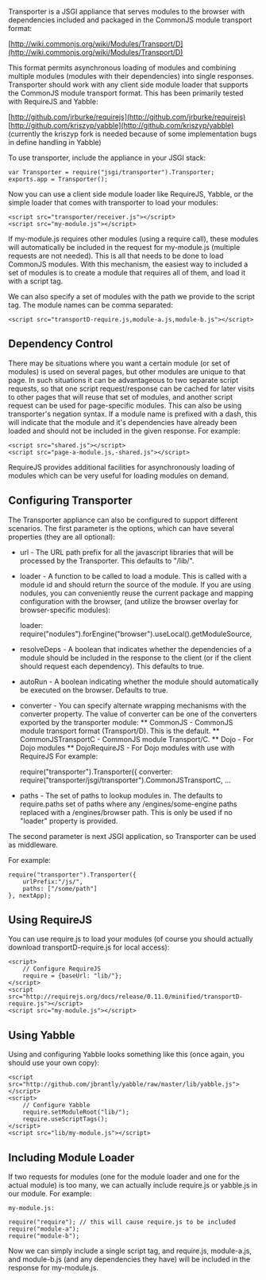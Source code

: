 Transporter is a JSGI appliance that serves modules to the browser with dependencies 
included and packaged in the CommonJS module transport format:

[http://wiki.commonjs.org/wiki/Modules/Transport/D](http://wiki.commonjs.org/wiki/Modules/Transport/D)

This format permits asynchronous loading of modules and combining multiple modules 
(modules with their dependencies) into single responses. Transporter should work
with any client side module loader that supports the CommonJS module transport
format. This has been primarily tested with RequireJS and Yabble:   

[http://github.com/jrburke/requirejs](http://github.com/jrburke/requirejs)
[http://github.com/kriszyp/yabble](http://github.com/kriszyp/yabble) (currently the kriszyp fork is needed because of some implementation bugs in define handling in Yabble)

To use transporter, include the appliance in your JSGI stack:

    var Transporter = require("jsgi/transporter").Transporter;
    exports.app = Transporter();

Now you can use a client side module loader like RequireJS, Yabble, or the simple loader
that comes with transporter to load your modules:

    <script src="transporter/receiver.js"></script>
    <script src="my-module.js"></script>

If my-module.js requires other modules (using a require call), these modules will
automatically be included in the request for my-module.js (multiple requests are not
needed). This is all that needs to be done to load CommonJS modules. With this
mechanism, the easiest way to included a set of modules is to create a module that
requires all of them, and load it with a script tag.
    
We can also specify a set of modules with the path we provide to the script tag. The
module names can be comma separated:

    <script src="transportD-require.js,module-a.js,module-b.js"></script>

Dependency Control
------------------

There may be situations where you want a certain module (or set of modules) is used
on several pages, but other modules are unique to that page. In such situations it can
be advantageous to two separate script requests, so that one script request/response can be 
cached for later visits to other pages that will reuse that set of modules, and another 
script request can be used for page-specific modules. This can also be using transporter's
negation syntax. If a module name is prefixed with a dash, this will indicate that the
module and it's dependencies have already been loaded and should not be included
in the given response. For example: 

    <script src="shared.js"></script>
    <script src="page-a-module.js,-shared.js"></script>
    
RequireJS provides additional facilities for asynchronously loading of modules 
which can be very useful for loading modules on demand. 

Configuring Transporter
----------------------

The Transporter appliance can also be configured to support different scenarios. 
The first parameter is the options, which can have several properties (they are all optional):

* url - The URL path prefix for all the javascript libraries that will be processed by the Transporter. This defaults to "/lib/".
* loader - A function to be called to load a module. This is called with a module id and 
should return the source of the module. If you are using nodules, you can
conveniently reuse the current package and mapping configuration with the browser,
(and utilize the browser overlay for browser-specific modules):

    loader: require("nodules").forEngine("browser").useLocal().getModuleSource,
    
* resolveDeps - A boolean that indicates whether the dependencies of a module should be included
in the response to the client (or if the client should request each dependency). This defaults
to true.
* autoRun - A boolean indicating whether the module should automatically be executed
on the browser. Defaults to true.
* converter - You can specify alternate wrapping mechanisms with the converter
property. The value of converter can be one of the converters exported by the 
transporter module:
** CommonJS - CommonJS module transport format (Transport/D). This is the default.
** CommonJSTransportC - CommonJS module Transport/C.
** Dojo - For Dojo modules
** DojoRequireJS - For Dojo modules with use with RequireJS
For example:

    require("transporter").Transporter({
        converter: require("transporter/jsgi/transporter").CommonJSTransportC,
        ...
    
* paths - The set of paths to lookup modules in. The defaults to require.paths set of 
paths where any /engines/some-engine paths replaced with a /engines/browser path.
This is only be used if no "loader" property is provided. 

The second parameter is next JSGI application, so Transporter can be used as middleware.

For example:

    require("transporter").Transporter({
        urlPrefix:"/js/", 
        paths: ["/some/path"]
    }, nextApp);
    
Using RequireJS
----------------

You can use require.js to load your modules (of 
course you should actually download transportD-require.js for local access):

    <script>
        // Configure RequireJS
        require = {baseUrl: "lib/"};
    </script>
    <script src="http://requirejs.org/docs/release/0.11.0/minified/transportD-require.js"></script>
    <script src="my-module.js"></script>

Using Yabble
------------

Using and configuring Yabble looks something like this (once again, you should use your
own copy):

    <script src="http://github.com/jbrantly/yabble/raw/master/lib/yabble.js"></script>
    <script>
        // Configure Yabble
        require.setModuleRoot("lib/");
        require.useScriptTags();
    </script>
    <script src="lib/my-module.js"></script>

Including Module Loader
-----------------------

If two requests for modules (one for the module loader and one for the actual module) 
is too many, we can actually include require.js or yabble.js in our module. For example:

    my-module.js:
    
    require("require"); // this will cause require.js to be included
    require("module-a");
    require("module-b");
    
Now we can simply include a single script tag, and require.js, module-a.js, and 
module-b.js (and any dependencies they have) will be included in the response for
my-module.js.

